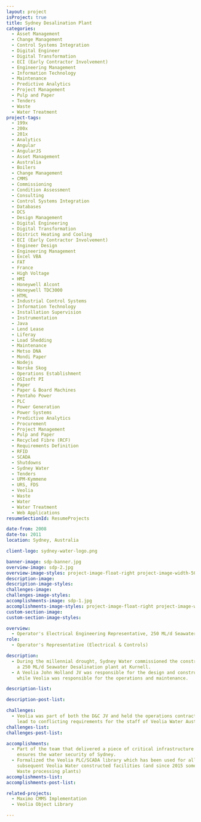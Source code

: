 ```yaml
---
layout: project
isProject: true
title: Sydney Desalination Plant
categories:
  - Asset Management
  - Change Management
  - Control Systems Integration
  - Digital Engineer
  - Digital Transformation
  - ECI (Early Contractor Involvement)
  - Engineering Management
  - Information Technology
  - Maintenance
  - Predictive Analytics
  - Project Management
  - Pulp and Paper
  - Tenders
  - Waste
  - Water Treatment
project-tags:
  - 199x
  - 200x
  - 201x
  - Analytics
  - Angular
  - AngularJS
  - Asset Management
  - Australia
  - Boilers
  - Change Management
  - CMMS
  - Commissioning
  - Condition Assessment
  - Consulting
  - Control Systems Integration
  - Databases
  - DCS
  - Design Management
  - Digital Engineering
  - Digital Transformation
  - District Heating and Cooling
  - ECI (Early Contractor Involvement)
  - Engineer Design
  - Engineering Management
  - Excel VBA
  - FAT
  - France
  - High Voltage
  - HMI
  - Honeywell Alcont
  - Honeywell TDC3000
  - HTML
  - Industrial Control Systems
  - Information Technology
  - Installation Supervision
  - Instrumentation
  - Java
  - Lend Lease
  - Liferay
  - Load Shedding
  - Maintenance
  - Metso DNA
  - Mondi Paper
  - Nodejs
  - Norske Skog
  - Operations Establishment
  - OSIsoft PI
  - Paper
  - Paper & Board Machines
  - Pentaho Power
  - PLC
  - Power Generation
  - Power Systems
  - Predictive Analytics
  - Procurement
  - Project Management
  - Pulp and Paper
  - Recycled Fibre (RCF)
  - Requirements Definition
  - RFID
  - SCADA
  - Shutdowns
  - Sydney Water
  - Tenders
  - UPM-Kymmene
  - URS, FDS
  - Veolia
  - Waste
  - Water
  - Water Treatment
  - Web Applications
resumeSectionId: ResumeProjects

date-from: 2008
date-to: 2011
location: Sydney, Australia

client-logo: sydney-water-logo.png

banner-image: sdp-banner.jpg
overview-image: sdp-2.jpg
overview-image-styles: project-image-float-right project-image-width-50
description-image:
description-image-styles:
challenges-image:
challenges-image-styles:
accomplishments-image: sdp-1.jpg
accomplishments-image-styles: project-image-float-right project-image-width-50
custom-section-image:
custom-section-image-styles:

overview:
  - Operator's Electrical Engineering Representative, 250 ML/d Seawater Desalination Plant
role:
  - Operator's Representative (Electrical & Controls)

description:
  - During the millennial drought, Sydney Water commissioned the construction of
    a 250 ML/d Seawater Desalination plant at Kurnell.
  - A Veolia John Holland JV was responsible for the design and construction,
    while Veolia was responsible for the operations and maintenance.

description-list:

description-post-list:

challenges:
  - Veolia was part of both the D&C JV and held the operations contract. This
    lead to conflicting requirements for the staff of Veolia Water Australia.
challenges-list:    
challenges-post-list:    

accomplishments:
  - Part of the team that delivered a piece of critical infrastructure which
    ensures the water security of Sydney.
  - Formalized the Veolia PLC/SCADA library which has been used for all
    subsequent Veolia Water constructed facilities (and since 2015 some Veolia
    Waste processing plants)
accomplishments-list:    
accomplishments-post-list:    

related-projects:
  - Maximo CMMS Implementation
  - Veolia Object Library

---
```

